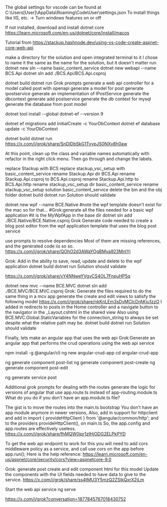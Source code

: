 The global settings for vscode can be found at C:\Users\[User]\AppData\Roaming\Code\User\settings.json
To install things like IIS, etc. 
-> Turn windows features on or off


If not installed, download and install dotnet core
https://learn.microsoft.com/en-us/dotnet/core/install/macos

Tutorial from https://stackup.hashnode.dev/using-vs-code-create-aspnet-core-web-api

make a directory for the solution and open integrated terminal to it
I chose to name it the same as the name for the solution, but it doesn't matter
run 
dotnet new sln --name basic_content_service
dotnet new webapi --name BCS.Api
dotnet sln add ./BCS.Api/BCS.Api.csproj
<!-- If running in windows 
dotnet sln add .\BCS.Api\BCS.Api.csproj -->
dotnet build
dotnet run
Grok prompts
generate a web api controller for a model called post with openapi
generate a model for post
generate ipostservice
generate an implementation of IPostService
generate the dbcontext
generate add postservice
generate the db context for mysql
generate the database from post model

dotnet tool install --global dotnet-ef --version 9
<!--
https://learn.microsoft.com/en-us/answers/questions/2101715/how-to-fix-an-error-system-typeloadexception-in-an
This seems to make this stuff work
dotnet add package Mysql.Data --version 9.1.0
dotnet add package Mysql.EntityFrameworkCore --version 8.0.8
dotnet add package Microsoft.EntityFrameworkCore.Tools --version 8.0.8
-->
dotnet ef migrations add InitialCreate -c YourDbContext
dotnet ef database update -c YourDbContext
<!--
If you run into errors starting out, run
dotnet ef migrations remove
dotnet build
or if you want to start over run
dotnet ef database update 0
dotnet build
and then start at the beginning of the list of things to do for ef
If you want to revert to last successful migration over run
dotnet ef database update migration-name
dotnet build
-->
dotnet build
dotnet run
https://x.com/i/grok/share/SnDlDbSkG1TvypJS0NXv8h0aw

At this point, clean up the class and variable names automatically with refactor in the right click menu.
Then go through and change the labels.

replace Stackup with BCS
replace stackup_vsc_setup with basic_content_service
rename Stackup.Api dir BCS.Api
rename Stackup.Api.csproj to BCS.Api.csproj
rename Stackup.Api.http to BCS.Api.http
rename stackup_vsc_setup dir basic_content_service
rename stackup_vsc_setup solution basic_content_service
delete the bin and the obj folder
dotnet build
dotnet run
Solution should validate

dotnet new wpf --name BCE.Native
#note the wpf template doesn't exist for the mac so for that...
#Grok:generate all the files needed for a basic wpf application
#it is the MyWpfApp in the base dir
dotnet sln add ./BCE.Native/BCE.Native.csproj
Grok 
Generate code needed to create a blog post editor from the wpf application template that uses the blog post service

use prompts to resolve dependencies
Most of them are missing references, and the generated code iis so so.
https://x.com/i/grok/share/QOhO2d3AWaYOgBMya923MnIYj

Grok: Add in the ability to save, read, update and delete to the wpf application
dotnet build
dotnet run
Solution should validate

https://x.com/i/grok/share/vY4NNweYVgvCS4OL7FnpuHP5q

dotnet new mvc --name BCE.MVC
dotnet sln add ./BCE.MVC/BCE.MVC.csproj
Grok:
Generate the files required to do the same thing in a mcv app
generate the create and edit views to satisfy the following model
https://x.com/i/grok/share/nkKnLEm3sDvMCIcDrAKju1zzO
I added in redirects to posts in the Home controller and a navigate button to the navigator in the _Layout.cshtml in the shared view
Also using BCE.MVC.Global.StaticVariables for the connection_string to always be set despite what the relative path may be.
dotnet build
dotnet run
Solution should validate

Finally, lets make an angular app that uses the web api
Grok:Generate an angular app that performs the crud operations using the web api service

npm install -g @angular/cli
ng new angular-crud-app
cd angular-crud-app

ng generate component post-list
ng generate component post-create
ng generate component post-edit

ng generate service post

Additional grok prompts for dealing with the routes
generate the logic for versions of angular that use app.route.ts instead of app-routing.module.ts
What do you do if you don't have an app.module.ts file?

The gist is to move the routes into the main.ts bootstrap 
You don't have an app module anymore in newer versions,
Also, add in support for httpclient and add in 
import { provideHttpClient } from '@angular/common/http';
and to the providers
    provideHttpClient(), 
on main.ts
So, the app.config and app.routes are effectively useless. 
https://x.com/i/grok/share/fhMQW0jpr1zlHjODG2ELPkPYD

To get the web api endpoint to work for this you will need to add cors middleware policy as a service, and call use cors on the app before app.run(); 
Here is the help reference: https://learn.microsoft.com/en-us/aspnet/core/security/cors?view=aspnetcore-9.0

Grok: generate post create and edit component html for this model
Update the components with the UI fields needed to have data to give to the service.
https://x.com/i/grok/share/ss4tMU3Y5mzQ2ZSlkQxrX2jLm

Start the web api service
ng serve

https://x.com/i/grok?conversation=1877845767018430752
